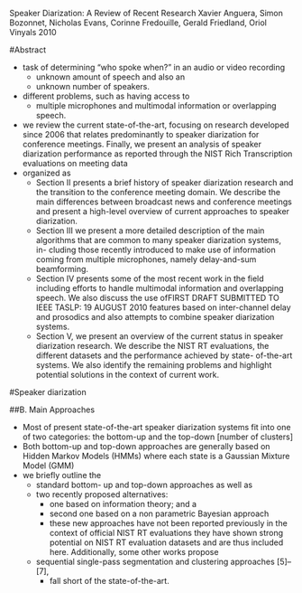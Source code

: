 Speaker Diarization: A Review of Recent Research
Xavier Anguera, Simon Bozonnet, Nicholas Evans, Corinne Fredouille, Gerald Friedland, Oriol Vinyals
2010

#Abstract

* task of determining “who spoke when?” in an audio or video recording 
  * unknown amount of speech and also an 
  * unknown number of speakers.
* different problems, such as having access to 
  * multiple microphones and multimodal information or overlapping speech.
* we review the current state-of-the-art, focusing on research developed since
  2006 that relates predominantly to speaker diarization for conference
  meetings. Finally, we present an analysis of speaker diarization performance
  as reported through the NIST Rich Transcription evaluations on meeting data
* organized as
  * Section II presents a brief history of speaker diarization research and the
    transition to the conference meeting domain.  We describe the main
    differences between broadcast news and conference meetings and present a
    high-level overview of current approaches to speaker diarization. 
  * Section III we present a more detailed description of the main algorithms
    that are common to many speaker diarization systems, in- cluding those
    recently introduced to make use of information coming from multiple
    microphones, namely delay-and-sum beamforming. 
  * Section IV presents some of the most recent work in the field including
    efforts to handle multimodal information and overlapping speech. We also
    discuss the use ofFIRST DRAFT SUBMITTED TO IEEE TASLP: 19 AUGUST 2010
    features based on inter-channel delay and prosodics and also attempts to
    combine speaker diarization systems. 
  * Section V, we present an overview of the current status in speaker
    diarization research. We describe the NIST RT evaluations, the different
    datasets and the performance achieved by state- of-the-art systems. We also
    identify the remaining problems and highlight potential solutions in the
    context of current work.

#Speaker diarization

##B. Main Approaches

* Most of present state-of-the-art speaker diarization systems fit into one of
  two categories: the bottom-up and the top-down [number of clusters]
* Both bottom-up and top-down approaches are generally based on Hidden Markov
  Models (HMMs) where each state is a Gaussian Mixture Model (GMM)
* we briefly outline the 
  * standard bottom- up and top-down approaches as well as
  * two recently proposed alternatives: 
    * one based on information theory; and a 
    * second one based on a non parametric Bayesian approach
    * these new approaches have not been reported previously in the context of
      official NIST RT evaluations they have shown strong potential on NIST RT
      evaluation datasets and are thus included here. Additionally, some other
      works propose 
  * sequential single-pass segmentation and clustering approaches [5]–[7],
    * fall short of the state-of-the-art.
